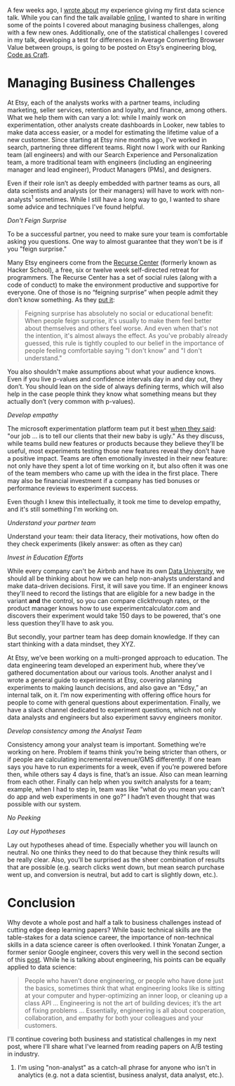 A few weeks ago, I [wrote about](https://robinsones.github.io/Giving-Your-First-Data-Science-Talk/) my experience giving my first data science talk. While you can find the talk available [online](https://www.youtube.com/watch?v=SF-ryGgLOgQ), I wanted to share in writing some of the points I covered about managing business challenges, along with a few new ones. Additionally, one of the statistical challenges I covered in my talk, developing a test for differences in Average Converting Browser Value between groups, is going to be posted on Etsy’s engineering blog, [Code as Craft](https://codeascraft.com/archive/).

Managing Business Challenges
======

At Etsy, each of the analysts works with a partner teams, including marketing, seller services, retention and loyalty, and finance, among others. What we help them with can vary a lot: while I mainly work on experimentation, other analysts create dashboards in Looker, new tables to make data access easier, or a model for estimating the lifetime value of a new customer. Since starting at Etsy nine months ago, I've worked in search, partnering three different teams. Right now I work with our Ranking team (all engineers) and with our Search Experience and Personalization team, a more traditional team with engineers (including an engineering manager and lead engineer), Product Managers (PMs), and designers. 

Even if their role isn’t as deeply embedded with partner teams as ours, all data scientists and analysts (or their managers) will have to work with non-analysts<sup>1</sup> sometimes. While I still have a long way to go, I wanted to share some advice and techniques I've found helpful.  

*Don't Feign Surprise*

To be a successful partner, you need to make sure your team is comfortable asking you questions. One way to almost guarantee that they won't be is if you "feign surprise."

Many Etsy engineers come from the [Recurse Center](https://www.recurse.com) (formerly known as Hacker School), a free, six or twelve week self-directed retreat for programmers. The Recurse Center has a set of social rules (along with a code of conduct) to make the environment productive and supportive for everyone. One of those is no “feigning surprise” when people admit they don’t know something. As they [put it](https://www.recurse.com/manual#sub-sec-social-rules): 

> Feigning surprise has absolutely no social or educational benefit: When people feign surprise, it's usually to make them feel better about themselves and others feel worse. And even when that's not the intention, it's almost always the effect. As you've probably already guessed, this rule is tightly coupled to our belief in the importance of people feeling comfortable saying "I don't know" and "I don't understand."
 
You also shouldn't make assumptions about what your audience knows. Even if you live p-values and confidence intervals day in and day out, they don’t. You should lean on the side of always defining terms, which will also help in the case people think they know what something means but they actually don’t (very common with p-values).

*Develop empathy*

The microsoft experimentation platform team put it best [when they said](http://notes.stephenholiday.com/Five-Puzzling-Outcomes.pdf): "our job ... is to tell our clients that their new baby is ugly." As they discuss, while teams build new features or products because they believe they'll be useful, most experiments testing those new features reveal they don't have a positive impact. Teams are often emotionally invested in their new feature: not only have they spent a lot of time working on it, but also often it was one of the team members who came up with the idea in the first place. There may also be financial investment if a company has tied bonuses or performance reviews to experiment success. 

Even though I knew this intellectually, it took me time to develop empathy, and it's still something I'm working on. 

*Understand your partner team*

Understand your team: their data literacy, their motivations, how often do they check experiments (likely answer: as often as they can) 

*Invest in Education Efforts*

While every company can't be Airbnb and have its own [Data University](https://medium.com/airbnb-engineering/how-airbnb-democratizes-data-science-with-data-university-3eccc71e073a), we should all be thinking about how we can help non-analysts understand and make data-driven decisions. First, it will save you time. If an engineer knows they'll need to record the listings that are eligible for a new badge in the variant **and** the control, so you can compare clickthrough rates, or the product manager knows how to use experimentcalculator.com and discovers their experiment would take 150 days to be powered, that's one less question they'll have to ask you.  

But secondly, your partner team has deep domain knowledge. If they can start thinking with a data mindset, they XYZ. 

At Etsy, we’ve been working on a multi-pronged approach to education. The data engineering team developed an experiment hub, where they’ve gathered documentation about our various tools. Another analyst and I wrote a general guide to experiments at Etsy, covering planning experiments to making launch decisions, and also gave an “Edsy,” an internal talk, on it. I’m now experimenting with offering office hours for people to come with general questions about experimentation. Finally, we have a slack channel dedicated to experiment questions, which not only data analysts and engineers but also experiment savvy engineers monitor. 

*Develop consistency among the Analyst Team*

Consistency among your analyst team is important. Something we’re working on here. Problem if teams think you’re being stricter than others, or if people are calculating incremental revenue/GMS differently. If one team says you have to run experiments for a week, even if you’re powered before then, while others say 4 days is fine, that’s an issue. Also can mean learning from each other. Finally can help when you switch analysts for a team; example, when I had to step in, team was like “what do you mean you can’t do app and web experiments in one go?” I hadn’t even thought that was possible with our system. 

*No Peeking*

*Lay out Hypotheses*

Lay out hypotheses ahead of time. Especially whether you will launch on neutral. No one thinks they need to do that because they think results will be really clear. Also, you’ll be surprised as the sheer combination of results that are possible (e.g. search clicks went down, but mean search purchase went up, and conversion is neutral, but add to cart is slightly down, etc.). 

Conclusion
======

Why devote a whole post and half a talk to business challenges instead of cutting edge deep learning papers? While basic technical skills are the table-stakes for a data science career, the importance of non-technical skills in a data science career is often overlooked. I think Yonatan Zunger, a former senior Google engineer, covers this very well in the second section of this [post]( https://medium.com/@yonatanzunger/so-about-this-googlers-manifesto-1e3773ed1788). While he is talking about engineering, his points can be equally applied to data science: 
  
> People who haven’t done engineering, or people who have done just the basics, sometimes think that what engineering looks like is sitting at your computer and hyper-optimizing an inner loop, or cleaning up a class API … Engineering is not the art of building devices; it’s the art of fixing problems … Essentially, engineering is all about cooperation, collaboration, and empathy for both your colleagues and your customers.

I'll continue covering both business and statistical challenges in my next post, where I'll share what I've learned from reading papers on A/B testing in industry. 

1. I'm using "non-analyst" as a catch-all phrase for anyone who isn't in analytics (e.g. not a data scientist, business analyst, data analyst, etc.). 

